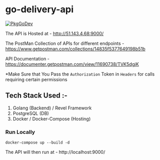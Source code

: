 # go-delivery-api

[![PkgGoDev](https://pkg.go.dev/badge/Man-Jain/go-delivery-api)](https://pkg.go.dev/Man-Jain/go-delivery-api)

The API is Hosted at - http://51.143.4.68:9000/

The PostMan Collection of APIs for different endpoints - https://www.getpostman.com/collections/14835f5377649198b51b

API Documentation - https://documenter.getpostman.com/view/11690738/TVK5dgjK

*Make Sure that You Pass the `Authorization` Token in `Headers` for calls requiring certain permissions

## Tech Stack Used :- 

1. Golang (Backend) / Revel Framework
2. PostgreSQL (DB)
3. Docker / Docker-Compose (Hosting)

### Run Locally

```
docker-compose up --build -d
```

The API will then run at - http://localhost:9000/
